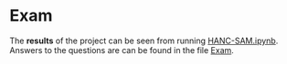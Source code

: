 # Exam

The **results** of the project can be seen from running [HANC-SAM.ipynb](HANC-SAM.ipynb).
Answers to the questions are can be found in the file [Exam](Exam.pdf).